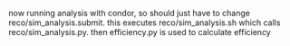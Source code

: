 now running analysis with condor, so should just have to change reco/sim_analysis.submit. this executes reco/sim_analysis.sh which calls reco/sim_analysis.py. then efficiency.py is used to calculate efficiency
